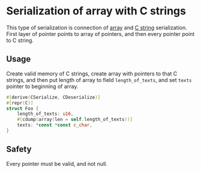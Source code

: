 # Serialization of array with C strings

This type of serialization is connection of [array](array.md) and [C string](cstring.md) serialization. First layer of pointer points to array of pointers, and then every pointer point to C string.

## Usage
Create valid memory of C strings, create array with pointers to that C strings, and then put length of array to field `length_of_texts`, and set `texts` pointer to beginning of array.
```rust
#[derive(CSerialize, CDeserialize)]
#[repr(C)]
struct Foo {
    length_of_texts: u16,
    #[cdump(array(len = self.length_of_texts))]
    texts: *const *const c_char,
}
```

## Safety
Every pointer must be valid, and not null.

